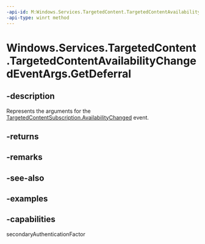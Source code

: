 ```yaml
---
-api-id: M:Windows.Services.TargetedContent.TargetedContentAvailabilityChangedEventArgs.GetDeferral
-api-type: winrt method
---
```


<!-- Method syntax.
public Deferral TargetedContentAvailabilityChangedEventArgs.GetDeferral()
-->

# Windows.Services.TargetedContent.TargetedContentAvailabilityChangedEventArgs.GetDeferral

## -description

Represents the arguments for the [TargetedContentSubscription.AvailabilityChanged](targetedcontentsubscription_availabilitychanged.md) event.

## -returns

## -remarks

## -see-also

## -examples

## -capabilities

secondaryAuthenticationFactor
